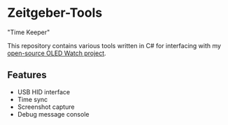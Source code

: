 # Zeitgeber-Tools

"Time Keeper"

This repository contains various tools written in C# for interfacing with my [open-source OLED Watch project](http://jared.geek.nz/2014/jul/oshw-oled-watch).

## Features ##

- USB HID interface
- Time sync
- Screenshot capture
- Debug message console
